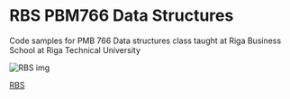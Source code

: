 # RBS PBM766 Data Structures 

Code samples for PMB 766 Data structures class taught at Riga Business School at Riga Technical University

![RBS img](https://rbs.lv/wp-content/uploads/2023/08/logo2eng.svg)

[RBS](https://rbs.lv)
